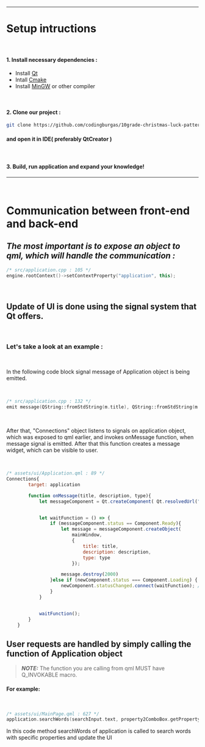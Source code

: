 
<hr/>

# Setup intructions

<br>

#### 1. Install necessary dependencies :
* Install [Qt](https://www.qt.io/download-qt-installer-oss)
* Intall [Cmake](https://cmake.org/download/)
* Install [MinGW](https://sourceforge.net/projects/mingw/) or other compiler

<br>

#### 2. Clone our project :
        
```bash        
git clone https://github.com/codingburgas/10grade-christmas-luck-pattern-coders.git
```        
        
#### and open it in IDE( preferably QtCreator )

<br>

#### 3. Build, run application and expand your knowledge!

<hr/>

<br>

# Communication between front-end and back-end

## ***The most important is to expose an object to qml, which will handle the communication :***

```cpp
/* src/application.cpp : 105 */
engine.rootContext()->setContextProperty("application", this);
```

<br>

## Update of UI is done using the signal system that Qt offers.

<br>

### Let's take a look at an example :

<br>

In the following code block signal message of Application object is being emitted.

<br>

```cpp
/* src/application.cpp : 132 */
emit message(QString::fromStdString(m.title), QString::fromStdString(m.description), QString::fromStdString(m.type));
```

<br>

After that, "Connections" object listens to signals on application object, which was exposed to qml earlier, and invokes onMessage function, when message signal is emitted. After that this function creates a message widget, which can be visible to user.

<br>

```js
/* assets/ui/Application.qml : 89 */
Connections{
        target: application

        function onMessage(title, description, type){
            let messageComponent = Qt.createComponent( Qt.resolvedUrl("Message.qml") )


            let waitFunction = () => {
                if (messageComponent.status == Component.Ready){
                    let message = messageComponent.createObject(
                        mainWindow,
                        {
                            title: title,
                            description: description,
                            type: type
                        });

                    message.destroy(2000)
                }else if (newComponent.status === Component.Loading) {
                    newComponent.statusChanged.connect(waitFunction); // Connect to statusChanged if still loading
                }
            }


            waitFunction();
        }
    }
```


## **User requests are handled by simply calling the function of Application object**
> **_NOTE:_**  The function you are calling from qml MUST have Q_INVOKABLE macro.

#### For example:

<br>

```cpp
/* assets/ui/MainPage.qml : 627 */
application.searchWords(searchInput.text, property2ComboBox.getProperty(), caseSensitiveCheckBox.checked, (propertyHasToComboBox.currentIndex==1), (propertyHasToComboBox.currentIndex==2))
```

In this code method searchWords of application is called to search words with specific properties and update the UI